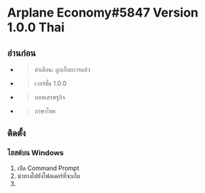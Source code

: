 # Arplane Economy#5847 Version 1.0.0 Thai
## อ่านก่อน
- >คำเตือน: ถูกเก็บถาวรแล้ว
- >เวอร์ชั่น 1.0.0
- >บอทเศรษฐกิจ
- >ภาษาไทย
## ติดตั้ง
### โฮสต์บน Windows
1. เปิด Command Prompt
2. นำทางไปยังโฟลเดอร์ที่จะเก็บ
3.   
